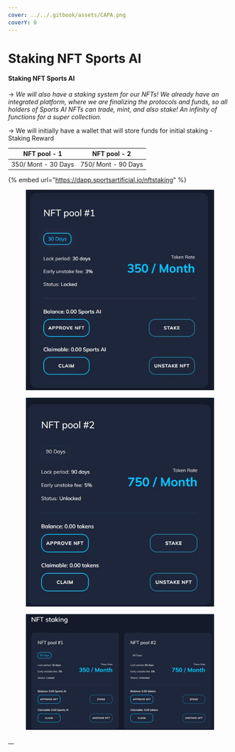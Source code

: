 ```yaml
---
cover: ../../.gitbook/assets/CAPA.png
coverY: 0
---
```


# Staking NFT Sports AI

#### Staking NFT Sports AI

\-> _We will also have a staking system for our NFTs! We already have an integrated platform, where we are finalizing the protocols and funds, so all holders of Sports AI NFTs can trade, mint, and also stake! An infinity of functions for a super collection._

\-> We will initially have a wallet that will store funds for initial staking - Staking Reward

| NFT pool - 1        | NFT pool - 2        |
| ------------------- | ------------------- |
| 350/ Mont - 30 Days | 750/ Mont - 90 Days |

{% embed url="https://dapp.sportsartificial.io/nftstaking" %}

<div>

<figure><img src="../../.gitbook/assets/2.JPG" alt=""><figcaption></figcaption></figure>

 

<figure><img src="../../.gitbook/assets/3.JPG" alt=""><figcaption></figcaption></figure>

</div>

<figure><img src="../../.gitbook/assets/1.JPG" alt=""><figcaption></figcaption></figure>

__

